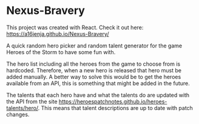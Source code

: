 # Nexus-Bravery
This project was created with React. Check it out here: https://a16jenja.github.io/Nexus-Bravery/

A quick random hero picker and random talent generator for the game Heroes of the Storm to have some fun with.

The hero list including all the heroes from the game to choose from is hardcoded. Therefore, when a new hero is released that hero must be added manually. A better way to solve this would be to get the heroes available from an API, this is something that might be added in the future.

The talents that each hero have and what the talents do are updated with the API from the site https://heroespatchnotes.github.io/heroes-talents/hero/. This means that talent descriptions are up to date with patch changes.
